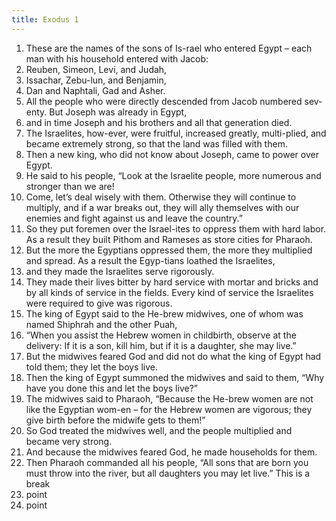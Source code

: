 ```yaml
---
title: Exodus 1
---
```


1. These are the names of the sons of Is-rael who entered Egypt – each man with his household entered with Jacob: 
2. Reuben, Simeon, Levi, and Judah, 
3. Issachar, Zebu-lun, and Benjamin, 
4. Dan and Naphtali, Gad and Asher. 
5. All the people who were directly descended from Jacob numbered sev-enty. But Joseph was already in Egypt, 
6. and in time Joseph and his brothers and all that generation died. 
7. The Israelites, how-ever, were fruitful, increased greatly, multi-plied, and became extremely strong, so that the land was filled with them.
8. Then a new king, who did not know about Joseph, came to power over Egypt. 
9. He said to his people, “Look at the Israelite people, more numerous and stronger than we are! 
10. Come, let’s deal wisely with them. Otherwise they will continue to multiply, and if a war breaks out, they will ally themselves with our enemies and fight against us and leave the country.”
11. So they put foremen over the Israel-ites to oppress them with hard labor. As a result they built Pithom and Rameses as store cities for Pharaoh. 
12. But the more the Egyptians oppressed them, the more they multiplied and spread. As a result the Egyp-tians loathed the Israelites, 
13. and they made the Israelites serve rigorously. 
14. They made their lives bitter by hard service with mortar and bricks and by all kinds of service in the fields. Every kind of service the Israelites were required to give was rigorous.
15. The king of Egypt said to the He-brew midwives, one of whom was named Shiphrah and the other Puah, 
16. “When you assist the Hebrew women in childbirth, observe at the delivery: If it is a son, kill him, but if it is a daughter, she may live.” 
17. But the midwives feared God and did not do what the king of Egypt had told them; they let the boys live.
18. Then the king of Egypt summoned the midwives and said to them, “Why have you done this and let the boys live?” 
19. The midwives said to Pharaoh, “Because the He-brew women are not like the Egyptian wom-en – for the Hebrew women are vigorous; they give birth before the midwife gets to them!” 
20. So God treated the midwives well, and the people multiplied and became very strong. 
21. And because the midwives feared God, he made households for them.
22. Then Pharaoh commanded all his people, “All sons that are born you must throw into the river, but all daughters you may let live.”
This is a break 
23. point
24. point

